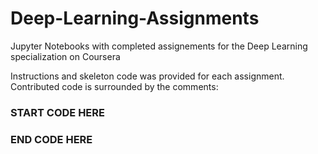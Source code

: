 # Deep-Learning-Assignments
Jupyter Notebooks with completed assignements for the Deep Learning specialization on Coursera

Instructions and skeleton code was provided for each assignment. Contributed code is surrounded by the comments:

### START CODE HERE ### 

### END CODE HERE ### 

